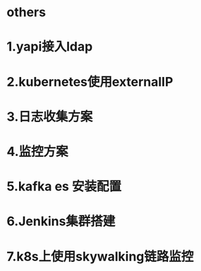 # others
# 1.yapi接入ldap
# 2.kubernetes使用externalIP
# 3.日志收集方案
# 4.监控方案
# 5.kafka es 安装配置
# 6.Jenkins集群搭建
# 7.k8s上使用skywalking链路监控
